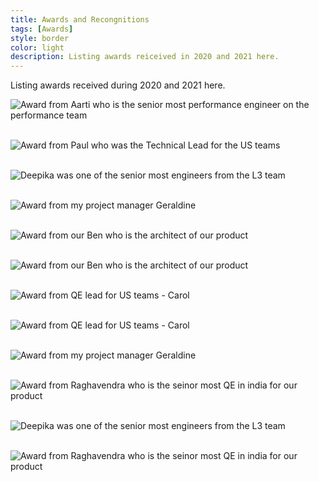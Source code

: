 ```yaml
---
title: Awards and Recongnitions
tags: [Awards]
style: border 
color: light 
description: Listing awards reiceived in 2020 and 2021 here.
---
```


Listing awards received during 2020 and 2021 here. 

![Award from Aarti who is the senior most performance engineer on the performance team](../assets/blog_pictures/2021-02-10-Awards/Feb_27_2020_Aarti.jpg)
<br/><br/>

![Award from Paul who was the Technical Lead for the US teams](../assets/blog_pictures/2021-02-10-Awards/Feb_6_2020_Paul.jpg)
<br/><br/>

![Deepika was one of the senior most engineers from the L3 team](../assets/blog_pictures/2021-02-10-Awards/January_2021_Deepika.jpg)
<br/><br/>

![Award from my project manager Geraldine](../assets/blog_pictures/2021-02-10-Awards/June_15_2020_Geraldine.jpg)
<br/><br/>

![Award from our Ben who is the architect of our product](../assets/blog_pictures/2021-02-10-Awards/June_24_2021_Ben.jpg)
<br/><br/>

![Award from our Ben who is the architect of our product](../assets/blog_pictures/2021-02-10-Awards/June_24_2021_Ben_award_2.jpg)
<br/><br/>

![Award from QE lead for US teams - Carol](../assets/blog_pictures/2021-02-10-Awards/June_7_2021_Graldine.jpg)
<br/><br/>

![Award from QE lead for US teams - Carol](../assets/blog_pictures/2021-02-10-Awards/March_25_Carolyn.jpg)
<br/><br/>

![Award from my project manager Geraldine](../assets/blog_pictures/2021-02-10-Awards/November_22_2021_Geraldine.jpg)
<br/><br/>

![Award from Raghavendra who is the seinor most QE in india for our product](../assets/blog_pictures/2021-02-10-Awards/September_17_2021_Raghavendra.jpg)
<br/><br/>

![Deepika was one of the senior most engineers from the L3 team](../assets/blog_pictures/2021-02-10-Awards/September_9_2021_Deepika.jpg)
<br/><br/>

![Award from Raghavendra who is the seinor most QE in india for our product](../assets/blog_pictures/2021-02-10-Awards/Sep_14_2021_Raghavendra.jpg)
<br/><br/>

